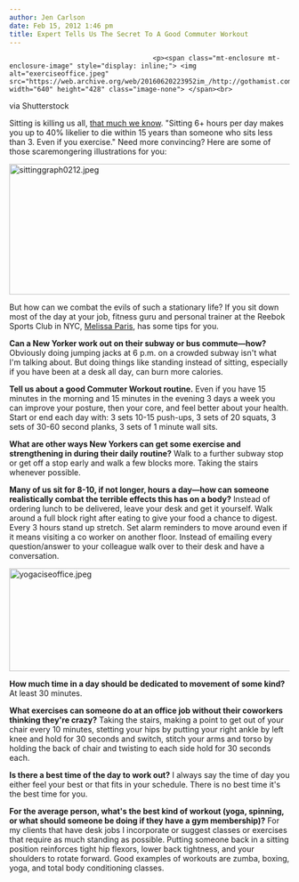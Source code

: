 ```yaml
---
author: Jen Carlson
date: Feb 15, 2012 1:46 pm
title: Expert Tells Us The Secret To A Good Commuter Workout
---
```


	
										<p><span class="mt-enclosure mt-enclosure-image" style="display: inline;"> <img alt="exerciseoffice.jpeg" src="https://web.archive.org/web/20160620223952im_/http://gothamist.com/attachments/arts_jen/exerciseoffice.jpeg" width="640" height="428" class="image-none"> </span><br>
<span class="photo_caption">via Shutterstock</span></p>

<p>Sitting is killing us all, <a href="https://web.archive.org/web/20160620223952/http://gothamist.com/2011/06/29/the_truth_about_sitting_down_its_ki.php">that much we know</a>. &quot;Sitting 6+ hours per day makes you up to 40% likelier to die within 15 years than someone who sits less than 3. Even if you exercise.&quot; Need more convincing? Here are some of those scaremongering illustrations for you:</p>

<p><span class="mt-enclosure mt-enclosure-image" style="display: inline;"> <img alt="sittinggraph0212.jpeg" src="https://web.archive.org/web/20160620223952im_/http://gothamist.com/attachments/arts_jen/sittinggraph0212.jpeg" width="640" height="235" class="image-none"> </span></p>

<p>But how can we combat the evils of such a stationary life? If you sit down most of the day at your job, fitness guru and personal trainer at the Reebok Sports Club in NYC, <a href="https://web.archive.org/web/20160620223952/http://melissaparisfitness.com/index.php/melissa_paris">Melissa Paris</a>, has some tips for you.</p>

<p><strong>Can a New Yorker work out on their subway or bus commute&#x2014;how?</strong>  Obviously doing jumping jacks at 6 p.m. on a crowded subway isn&apos;t what I&apos;m talking about. But doing things like standing instead of sitting, especially if you have been at a desk all day, can burn more calories.</p>

<p><strong>Tell us about a good Commuter Workout routine.</strong> Even if you have 15 minutes in the morning and 15 minutes in the evening 3 days a week you can improve your posture, then your core, and feel better about your health. Start or end each day with: 3 sets 10-15 push-ups, 3 sets of 20 squats, 3 sets of 30-60 second planks, 3 sets of 1 minute wall sits.</p>

<p><strong>What are other ways New Yorkers can get some exercise and strengthening in during their daily routine?</strong> Walk to a further subway stop or get off a stop early and walk a few blocks more. Taking the stairs whenever possible.</p>

<p><strong>Many of us sit for 8-10, if not longer, hours a day&#x2014;how can someone realistically combat the terrible effects this has on a body?</strong> Instead of ordering lunch to be delivered, leave your desk and get it yourself. Walk around a full block right after eating to give your food a chance to digest. Every 3 hours stand up stretch. Set alarm reminders to move around even if it means visiting a co worker on another floor. Instead of emailing every question/answer to your colleague walk over to their desk and have a conversation.</p>

<p><span class="mt-enclosure mt-enclosure-image" style="display: inline;"> <img alt="yogaciseoffice.jpeg" src="https://web.archive.org/web/20160620223952im_/http://gothamist.com/attachments/arts_jen/yogaciseoffice.jpeg" width="640" height="185" class="image-none"> </span></p>

<p><strong>How much time in a day should be dedicated to movement of some kind?</strong> At least 30 minutes.</p>

<p><strong>What exercises can someone do at an office job without their coworkers thinking they&apos;re crazy?</strong> Taking the stairs, making a point to get out of your chair every 10 minutes, stetting your hips by putting your right ankle by left knee and hold for 30 seconds and switch, stitch your arms and torso by holding the back of chair and twisting to each side hold for 30 seconds each.</p>

<p><strong>Is there a best time of the day to work out?</strong> I always say the time of day you either feel your best or that fits in your schedule. There is no best time it&apos;s the best time for you.</p>

<p><strong>For the average person, what&apos;s the best kind of workout (yoga, spinning, or what should someone be doing if they have a gym membership)?</strong> For my clients that have desk jobs I incorporate or suggest classes or exercises that require as much standing as possible. Putting someone back in a sitting position reinforces tight hip flexors, lower back tightness, and your shoulders to rotate forward. Good examples of workouts are zumba, boxing, yoga, and total body conditioning classes.</p>					
										
									
				